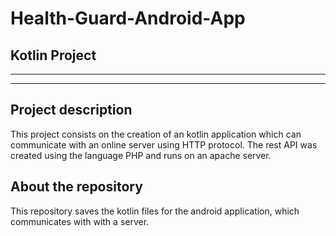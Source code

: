 # Health-Guard-Android-App
## Kotlin Project

-------------------------------
-------------------------------

## Project description

This project consists on the creation of an kotlin application which can communicate with an online server using HTTP protocol.
The rest API was created using the language PHP and runs on an apache server.

## About the repository

This repository saves the kotlin files for the android application, which communicates with with a server.

